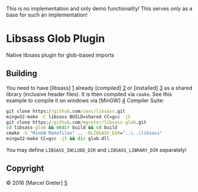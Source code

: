 This is no implementation and only demo functionality!
This serves only as a base for such an implementation!

# Libsass Glob Plugin

Native libsass plugin for glob-based imports

## Building

You need to have [libsass] [1] already [compiled] [2] or [installed] [3] as a
shared library (inclusive header files). It is then compiled via `cmake`. See
this example to compile it on windows via [MinGW] [4] Compiler Suite:

```cmd
git clone https://github.com/sass/libsass.git
mingw32-make -C libsass BUILD=shared CC=gcc -j5
git clone https://github.com/mgreter/libsass-glob.git
cd libsass-glob && mkdir build && cd build
cmake -G "MinGW Makefiles" .. -DLIBSASS_DIR="..\..\libsass"
mingw32-make CC=gcc -j5 && dir glob.dll
```

You may define `LIBSASS_INCLUDE_DIR` and `LIBSASS_LIBRARY_DIR` separately!

## Copyright

© 2016 [Marcel Greter] [5]

[1]: https://github.com/sass/libsass
[2]: https://github.com/sass/libsass/wiki/Building-Libsass
[3]: http://libsass.ocbnet.ch/installer/
[4]: http://sourceforge.net/projects/mingw-w64/files/Toolchains%20targetting%20Win32/Personal%20Builds/mingw-builds/
[5]: https://github.com/mgreter

